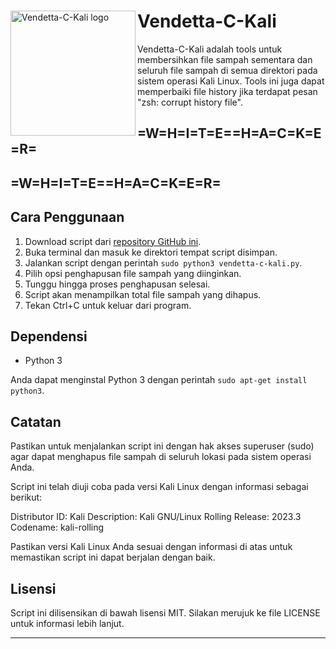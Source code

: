 <div>
  <img src="https://camo.githubusercontent.com/3c0b054a8de90e002d439d60011f23cfbbcb2f385723bbc76cf371a9628e236c/68747470733a2f2f7777772e706e676d6172742e636f6d2f66696c65732f342f562d466f722d56656e64657474612d5472616e73706172656e742d4261636b67726f756e642e706e67" alt="Vendetta-C-Kali logo" width="200" align="left">
  <h1>Vendetta-C-Kali</h1>
</div>

Vendetta-C-Kali adalah tools untuk membersihkan file sampah sementara dan seluruh file sampah di semua direktori pada sistem operasi Kali Linux. Tools ini juga dapat memperbaiki file history jika terdapat pesan "zsh: corrupt history file".

## =W=H=I=T=E==H=A=C=K=E=R=
## =W=H=I=T=E==H=A=C=K=E=R=

## Cara Penggunaan

1. Download script dari [repository GitHub ini](https://github.com/vendetta256/Vendetta-C-Kali.git).
2. Buka terminal dan masuk ke direktori tempat script disimpan.
3. Jalankan script dengan perintah `sudo python3 vendetta-c-kali.py`.
4. Pilih opsi penghapusan file sampah yang diinginkan.
5. Tunggu hingga proses penghapusan selesai.
6. Script akan menampilkan total file sampah yang dihapus.
7. Tekan Ctrl+C untuk keluar dari program.

## Dependensi

- Python 3

Anda dapat menginstal Python 3 dengan perintah `sudo apt-get install python3`.

## Catatan

Pastikan untuk menjalankan script ini dengan hak akses superuser (sudo) agar dapat menghapus file sampah di seluruh lokasi pada sistem operasi Anda.

Script ini telah diuji coba pada versi Kali Linux dengan informasi sebagai berikut:

Distributor ID: Kali
Description: Kali GNU/Linux Rolling
Release: 2023.3
Codename: kali-rolling

Pastikan versi Kali Linux Anda sesuai dengan informasi di atas untuk memastikan script ini dapat berjalan dengan baik.

## Lisensi

Script ini dilisensikan di bawah lisensi MIT. Silakan merujuk ke file LICENSE untuk informasi lebih lanjut.

---
</br>
